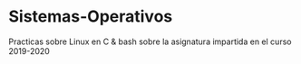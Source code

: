 # Sistemas-Operativos
Practicas sobre Linux en C & bash sobre la asignatura impartida en el curso 2019-2020
